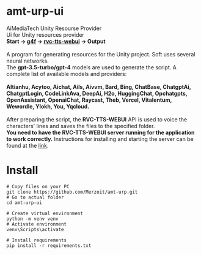 # amt-urp-ui
AiMediaTech Unity Resourse Provider<br>
Ui for Unity resources provider<br>
<b>Start -> <a href="https://github.com/xtekky/gpt4free">g4f</a> -> <a href="https://github.com/litagin02/rvc-tts-webui">rvc-tts-webui</a> -> Output</b><br><br>
A program for generating resources for the Unity project. Soft uses several neural networks.<br> 
The <b>gpt-3.5-turbo/gpt-4</b> models are used to generate the script. A complete list of available models and providers:<br><br>
<b>
    AItianhu,
    Acytoo,
    Aichat,
    Ails,
    Aivvm,
    Bard,
    Bing,
    ChatBase,
    ChatgptAi,
    ChatgptLogin,
    CodeLinkAva,
    DeepAi,
    H2o,
    HuggingChat,
    Opchatgpts,
    OpenAssistant,
    OpenaiChat,
    Raycast,
    Theb,
    Vercel,
    Vitalentum,
    Wewordle,
    Ylokh,
    You,
    Yqcloud.
</b>
<br><br>
After preparing the script, the <b>RVC-TTS-WEBUI</b> API is used to voice the characters' lines and saves the files to the specified folder.<br>
<b>You need to have the RVC-TTS-WEBUI server running for the application to work correctly.</b> Instructions for installing and starting the server can be found at the <a href="https://github.com/litagin02/rvc-tts-webui">link</a>.<br>
# Install
```
# Copy files on your PC
git clone https://github.com/Merzoit/amt-urp.git
# Go to actual folder
cd amt-urp-ui

# Create virtual environment
python -m venv venv
# Activate environment
venv\Scripts\activate

# Install requirements
pip install -r requirements.txt
```


